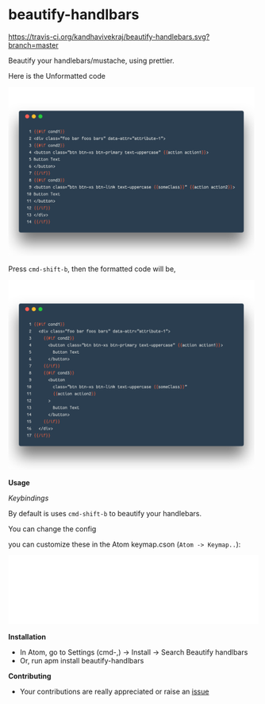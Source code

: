 # beautify-handlbars

https://travis-ci.org/kandhavivekraj/beautify-handlebars.svg?branch=master

Beautify your handlebars/mustache, using prettier.

Here is the Unformatted code

<img src="assets/images/Unformatted.png" width="496" height="340" alt="Unformatted Code">

Press `cmd-shift-b`, then the formatted code will be,

<img src="assets/images/Formatted.png" width="496" height="382" alt="Formatted Code">

**Usage**

_Keybindings_

By default is uses `cmd-shift-b` to beautify your handlebars.

You can change the config

you can customize these in the Atom keymap.cson (`Atom -> Keymap..`):

![Keybindings](assets/images/keybinding.svg)

**Installation**
  - In Atom, go to Settings (cmd-,) -> Install -> Search Beautify handlbars
  - Or, run apm install beautify-handlbars

**Contributing**
  - Your contributions are really appreciated or raise an [issue](https://github.com/kandhavivekraj/beautify-handlebars/issues)
